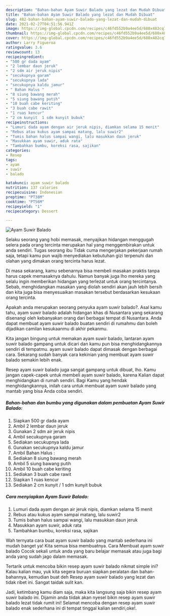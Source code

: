 ```yaml
---
description: "Bahan-bahan Ayam Suwir Balado yang lezat dan Mudah Dibuat"
title: "Bahan-bahan Ayam Suwir Balado yang lezat dan Mudah Dibuat"
slug: 482-bahan-bahan-ayam-suwir-balado-yang-lezat-dan-mudah-dibuat
date: 2021-02-27T04:51:56.941Z
image: https://img-global.cpcdn.com/recipes/c46fd552b9a4ee5d/680x482cq70/ayam-suwir-balado-foto-resep-utama.jpg
thumbnail: https://img-global.cpcdn.com/recipes/c46fd552b9a4ee5d/680x482cq70/ayam-suwir-balado-foto-resep-utama.jpg
cover: https://img-global.cpcdn.com/recipes/c46fd552b9a4ee5d/680x482cq70/ayam-suwir-balado-foto-resep-utama.jpg
author: Larry Figueroa
ratingvalue: 3.6
reviewcount: 13
recipeingredient:
- "500 gr dada ayam"
- "2 lembar daun jeruk"
- "2 sdm air jeruk nipis"
- "secukupnya garam"
- "secukupnya lada"
- "secukupnya kaldu jamur"
- " Bahan Halus "
- "8 siung bawang merah"
- "5 siung bawang putih"
- "10 buah cabe keriting"
- "3 buah cabe rawit"
- "1 ruas kencur"
- "2 cm kunyit  1 sdm kunyit bubuk"
recipeinstructions:
- "Lumuri dada ayam dengan air jeruk nipis, diamkan selama 15 menit"
- "Rebus atau kukus ayam sampai matang, lalu suwir2"
- "Tumis bahan halus sampai wangi, lalu masukkan daun jeruk"
- "Masukkan ayam suwir, aduk rata"
- "Tambahkan bumbu, koreksi rasa, sajikan"
categories:
- Resep
tags:
- ayam
- suwir
- balado

katakunci: ayam suwir balado 
nutrition: 137 calories
recipecuisine: Indonesian
preptime: "PT38M"
cooktime: "PT56M"
recipeyield: "1"
recipecategory: Dessert

---
```



![Ayam Suwir Balado](https://img-global.cpcdn.com/recipes/c46fd552b9a4ee5d/680x482cq70/ayam-suwir-balado-foto-resep-utama.jpg)

Selaku seorang yang hobi memasak, menyajikan hidangan menggugah selera pada orang tercinta merupakan hal yang menggembirakan untuk anda sendiri. Tugas seorang ibu Tidak cuma mengerjakan pekerjaan rumah saja, tetapi kamu pun wajib menyediakan kebutuhan gizi terpenuhi dan olahan yang dimakan orang tercinta harus lezat.

Di masa  sekarang, kamu sebenarnya bisa membeli masakan praktis tanpa harus capek memasaknya dahulu. Namun banyak juga lho mereka yang selalu ingin memberikan hidangan yang terlezat untuk orang tercintanya. Sebab, menghidangkan masakan yang diolah sendiri akan jauh lebih bersih dan kita juga bisa menyesuaikan masakan tersebut berdasarkan kesukaan orang tercinta. 



Apakah anda merupakan seorang penyuka ayam suwir balado?. Asal kamu tahu, ayam suwir balado adalah hidangan khas di Nusantara yang sekarang disenangi oleh kebanyakan orang dari berbagai tempat di Nusantara. Anda dapat membuat ayam suwir balado buatan sendiri di rumahmu dan boleh dijadikan camilan kesukaanmu di akhir pekanmu.

Kita jangan bingung untuk memakan ayam suwir balado, lantaran ayam suwir balado gampang untuk dicari dan kamu pun bisa menghidangkannya sendiri di tempatmu. ayam suwir balado dapat dimasak dengan berbagai cara. Sekarang sudah banyak cara kekinian yang membuat ayam suwir balado semakin lebih enak.

Resep ayam suwir balado juga sangat gampang untuk dibuat, lho. Kamu jangan capek-capek untuk membeli ayam suwir balado, karena Kalian dapat menghidangkan di rumah sendiri. Bagi Kamu yang hendak menghidangkannya, inilah cara untuk membuat ayam suwir balado yang mantab yang bisa Anda coba sendiri.

<!--inarticleads1-->

##### Bahan-bahan dan bumbu yang digunakan dalam pembuatan Ayam Suwir Balado:

1. Siapkan 500 gr dada ayam
1. Ambil 2 lembar daun jeruk
1. Gunakan 2 sdm air jeruk nipis
1. Ambil secukupnya garam
1. Sediakan secukupnya lada
1. Gunakan secukupnya kaldu jamur
1. Ambil  Bahan Halus :
1. Sediakan 8 siung bawang merah
1. Ambil 5 siung bawang putih
1. Ambil 10 buah cabe keriting
1. Sediakan 3 buah cabe rawit
1. Siapkan 1 ruas kencur
1. Sediakan 2 cm kunyit / 1 sdm kunyit bubuk




<!--inarticleads2-->

##### Cara menyiapkan Ayam Suwir Balado:

1. Lumuri dada ayam dengan air jeruk nipis, diamkan selama 15 menit
1. Rebus atau kukus ayam sampai matang, lalu suwir2
1. Tumis bahan halus sampai wangi, lalu masukkan daun jeruk
1. Masukkan ayam suwir, aduk rata
1. Tambahkan bumbu, koreksi rasa, sajikan




Wah ternyata cara buat ayam suwir balado yang mantab sederhana ini mudah banget ya! Kita semua bisa membuatnya. Cara Membuat ayam suwir balado Cocok sekali untuk anda yang baru belajar memasak atau juga bagi anda yang sudah jago dalam memasak.

Tertarik untuk mencoba bikin resep ayam suwir balado nikmat simple ini? Kalau kalian mau, yuk kita segera buruan siapkan peralatan dan bahan-bahannya, kemudian buat deh Resep ayam suwir balado yang lezat dan tidak ribet ini. Sangat taidak sulit kan. 

Jadi, ketimbang kamu diam saja, maka kita langsung saja bikin resep ayam suwir balado ini. Dijamin anda tiidak akan nyesel bikin resep ayam suwir balado lezat tidak rumit ini! Selamat mencoba dengan resep ayam suwir balado enak sederhana ini di tempat tinggal kalian sendiri,oke!.


